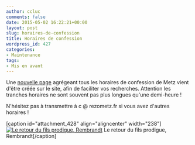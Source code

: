 ```yaml
---
author: ccluc
comments: false
date: 2015-05-02 16:22:21+00:00
layout: post
slug: horaires-de-confession
title: Horaires de confession
wordpress_id: 427
categories:
- Maintenance
tags:
- Mis en avant
---
```


Une [nouvelle page](/confessions/) agrégeant tous les horaires de confession de Metz vient d'être créée sur le site, afin de faciliter vos recherches. Attention les tranches horaires ne sont souvent pas plus longues qu'une demi-heure !

N'hésitez pas à transmettre à c @ rezometz.fr si vous avez d'autres horaires !



[caption id="attachment_428" align="aligncenter" width="238"][![Le retour du fils prodigue, Rembrandt](https://cccroixmetz.files.wordpress.com/2015/05/le-retour-du-fils-prodigue-rembrandt.jpg?w=238)](https://cccroixmetz.files.wordpress.com/2015/05/le-retour-du-fils-prodigue-rembrandt.jpg) Le retour du fils prodigue, Rembrandt[/caption]
